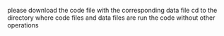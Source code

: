 please download the code file with the corresponding data file
cd to the directory where code files and data files are
run the code without other operations
